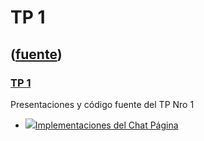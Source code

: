 # TP 1
([fuente](https://campus.exactas.uba.ar/course/view.php?id=1060&section=6))
---
### [TP 1](https://campus.exactas.uba.ar/course/view.php?id=1060&section=6)

Presentaciones y código fuente del TP Nro 1

  - [![ ](https://campus.exactas.uba.ar/theme/image.php/aardvark/page/1524752928/icon)Implementaciones del Chat Página](https://campus.exactas.uba.ar/mod/page/view.php?id=62831)

